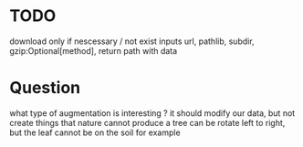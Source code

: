# TODO
download only if nescessary / not exist
inputs url, pathlib, subdir, gzip:Optional[method], return path with data

# Question

what type of augmentation is interesting ?
it should modify our data, but not create things that nature cannot produce
a tree can be rotate left to right, but the leaf cannot be on the soil for example
